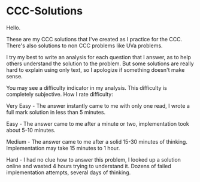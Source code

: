 # CCC-Solutions

Hello.

These are my CCC solutions that I've created as I practice for the CCC.
There's also solutions to non CCC problems like UVa problems.

I try my best to write an analysis for each question that I answer, as to help others understand the solution to the problem. But some solutions are really hard to explain using only text, so I apologize if something doesn't make sense.

You may see a difficulty indicator in my analysis. This difficulty is completely subjective.
How I rate difficulty:

Very Easy - The answer instantly came to me with only one read, I wrote a full mark solution in less than 5 minutes.

Easy - The answer came to me after a minute or two, implementation took about 5-10 minutes.

Medium - The answer came to me after a solid 15-30 minutes of thinking. Implementation may take 15 minutes to 1 hour.

Hard - I had no clue how to answer this problem, I looked up a solution online and wasted 4 hours trying to understand it. Dozens of failed implementation attempts, several days of thinking.
